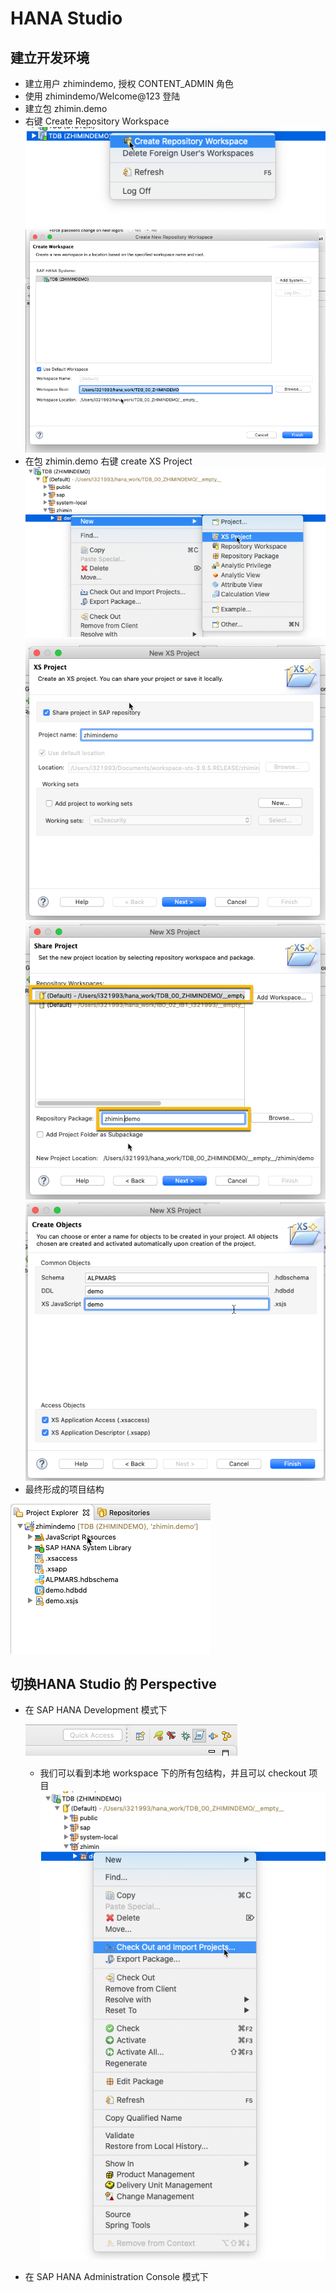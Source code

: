 # HANA Studio



## 建立开发环境

* 建立用户 zhimindemo, 授权 CONTENT_ADMIN 角色
* 使用 zhimindemo/Welcome@123 登陆
* 建立包 zhimin.demo 
* 右键 Create Repository Workspace
![Create Repository Workspace](./images/create-project-workspace.png)
![Create Repository Workspace - step 1](./images/create-project-1.png)
* 在包 zhimin.demo 右键 create XS Project
![Create XS Project](./images/create-project-2.png)
![Create XS Project Dialog Snapshot 1](./images/create-project-3.png)
![Create XS Project Dialog Snapshot 2](./images/create-project-4.png)
![Create Objects](./images/create-new-xs-project-5.png)
* 最终形成的项目结构

![Project Structure](./images/project-structure.png)

## 切换HANA Studio 的 Perspective
* 在 SAP HANA Development 模式下

  ![Development Prespective](./images/development-prespective-top-right.png)
  
    * 我们可以看到本地 workspace 下的所有包结构，并且可以 checkout 项目
     ![Development Prespective](./images/development-prespective.png)
  
* 在 SAP HANA Administration Console 模式下
  

